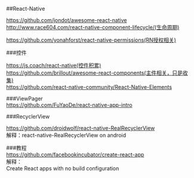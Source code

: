 ##React-Native

https://github.com/jondot/awesome-react-native
<br>
http://www.race604.com/react-native-component-lifecycle/(生命周期)
<br>

https://github.com/yonahforst/react-native-permissions(RN授权相关)


###控件<br>

https://js.coach/react-native(控件积累)
<br>
https://github.com/brillout/awesome-react-components(主件相关，只是收集)
<br>
https://github.com/react-native-community/React-Native-Elements
<br>

###ViewPager<br>
https://github.com/FuYaoDe/react-native-app-intro<br>

###RecyclerView

https://github.com/droidwolf/react-native-RealRecyclerView<br>
解释：react-native-RealRecyclerView on android
<br>

###教程<br>
https://github.com/facebookincubator/create-react-app
<br>
解释：<br>
Create React apps with no build configuration<br>
